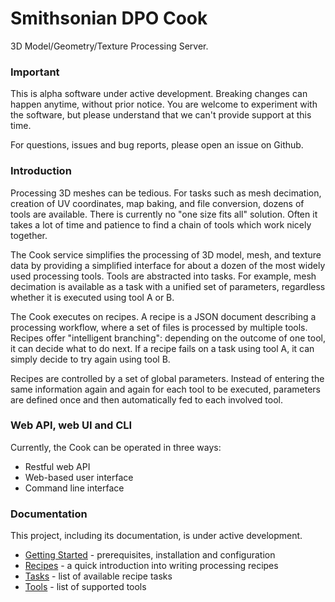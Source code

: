 # Smithsonian DPO Cook
3D Model/Geometry/Texture Processing Server.

### Important

This is alpha software under active development. Breaking changes can happen anytime, without prior notice.
You are welcome to experiment with the software, but please understand that we can't provide support at this time.

For questions, issues and bug reports, please open an issue on Github. 

### Introduction

Processing 3D meshes can be tedious. For tasks such as mesh decimation, creation of UV coordinates, map baking, and
file conversion, dozens of tools are available. There is currently no "one size fits all" solution. Often it takes a
lot of time and patience to find a chain of tools which work nicely together.

The Cook service simplifies the processing of 3D model, mesh, and texture data by providing a simplified
interface for about a dozen of the most widely used processing tools. Tools are abstracted into tasks. For example,
mesh decimation is available as a task with a unified set of parameters, regardless whether it is executed using
tool A or B.

The Cook executes on recipes. A recipe is a JSON document describing a processing workflow, where a set of files
is processed by multiple tools. Recipes offer "intelligent branching": depending on the outcome of one tool, it
can decide what to do next. If a recipe fails on a task using tool A, it can simply decide to try again using tool B.

Recipes are controlled by a set of global parameters. Instead of entering the same information again and again
for each tool to be executed, parameters are defined once and then automatically fed to each involved tool.

### Web API, web UI and CLI

Currently, the Cook can be operated in three ways:

- Restful web API
- Web-based user interface
- Command line interface


### Documentation

This project, including its documentation, is under active development.

- [Getting Started](doc/pages/getting-started.md) - prerequisites, installation and configuration
- [Recipes](doc/pages/recipes.md) - a quick introduction into writing processing recipes
- [Tasks](doc/pages/tasks.md) - list of available recipe tasks
- [Tools](doc/pages/tools.md) - list of supported tools
